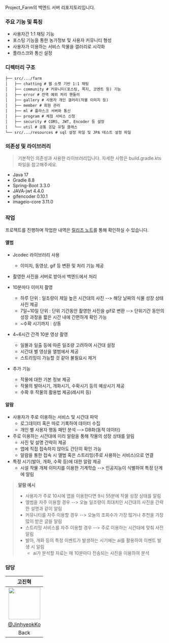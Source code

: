 Project_Farm의 백엔드 서버 리포지토리입니다.

### 주요 기능 및 특징
* 사용자간 1:1 채팅 기능
* 포스팅 기능을 통한 농가정보 및 사용자 커뮤니티 형성
* 사용자가 이용하는 서비스 작물을 갤러리로 시각화
* 플라스크와 통신 설정

### 디렉터리 구조
```
├── src/.../farm
│   ├── chatting # 웹 소켓 기반 1:1 채팅
│   ├── community # 커뮤니티(포스팅, 쪽지, 코멘트 등) 기능
│   ├── error # 전역 예외 처리 핸들러
│   ├── gallery # 사용자 개인 갤러리(작물 이미지 등)
│   ├── member # 회원 관리
│   ├── ml # 플라스크 서버와 통신
│   ├── program # 체험 서비스 신청
│   ├── security # CORS, JWT, Encoder 등 설정
│   └── util # 공통 응답 유틸 클래스
└── src/.../resources # sql 설정 파일 및 JPA 테스트 설정 파일
```
### 의존성 및 라이브러리
> 기본적인 의존성과 사용한 라이브러리입니다. 자세한 사항은 build.gradle.kts 파일을 참고해주세요.
* Java 17
* Gradle 8.8
* Spring-Boot 3.3.0
* JAVA-jwt 4.4.0
* gifencoder 0.10.1
* imageio-core 3.11.0
##
### 작업
프로젝트를 진행하며 작업한 내역은 [릴리즈 노트](https://github.com/JinhyeokKo/Project_Farm/releases)를 통해 확인하실 수 있습니다.

#### 앨범
* Jcodec 라이브러리 사용
  * 이미지, 동영상, gif 등 변환 및 처리 기능 제공
* 촬영한 사진을 서버로 받아서 백엔드에서 처리

* 10분마다 이미지 촬영  
  * 하루 단위 : 일조량이 제일 높은 시간대의 사진 --> 해당 날짜의 식물 성장 상태 사진 제공  
  * 7일~10일 단위 : 단위 기간동안 촬영한 사진을 gif로 변환 --> 단위기간 동안의 성장 과정을 짧은 시간 내에 간편하게 확인 가능  
  * ~수확 시기까지 : 상동

* 4~6시간 간격 10분 영상 촬영  
  * 일몰과 일출 등에 따른 일조량 고려하여 시간대 설정  
  * 시간대 별 영상을 앨범에서 제공  
  * 스트리밍이 가능할 것 같아 불필요시 제거

* 추가 기능
  * 작물에 대한 기본 정보 제공  
  * 작물의 발아시기, 개화시기, 수확시기 등의 예상시기 제공  
  * 수확 후 작물의 활용법 제공(레시피 등)

#### 알람
* 사용자가 주로 이용하는 서비스 및 시간대 파악
  * 로그데이터 혹은 따로 기록하여 데이터 수집
  * 개인 별 사용자 행동 패턴 분석 --> DB화(동적 데이터)
* 주로 이용하는 시간대에 미리 알람을 통해 작물의 성장 상태를 알림
  * 사진 및 설명 간략히 제공
  * 앱에 직접 접속하지 않아도 간단히 확인 가능
  * 알람을 통한 접속 시 앨범 혹은 스트리밍(주로 사용하는 서비스)으로 연결
* 특정 시기(발아, 개화, 수확 등)에 대한 알람 제공
  * 시설 작물 개체 이미지를 이용한 기계학습 --> 인공지능이 식별하여 특정 단계에 알림

> **알람 예시**
> * 사용자가 주로 10시에 앱을 이용한다면 9시 55분에 작물 성장 상태를 알림
> * 앨범을 자주 이용할 경우 --> 오늘 일조량이 최대치인 시간대의 사진을 간략한 설명과 같이 알림
> * 커뮤니티를 자주 이용할 경우 --> 오늘의 조회수가 가장 많거나 추천을 가장 많이 받은 글을 알림
> * 스트리밍 서비스를 자주 이용할 경우 --> 주로 이용하는 시간대에 맞춰 사전 알림
> * 발아, 개화 등의 특정 이벤트가 발생하는 시기에는 ai를 활용하여 이벤트 발생 시 알림
>   * ai가 분석할 자료는 매 10분마다 전송되는 사진을 이용하여 분석

### 담당
|                                             고진혁                                           |
|:--------------------------------------------------------------------------------------------:|
| <img src="https://avatars.githubusercontent.com/u/160887371?v=4" width="100" height="100" /> |
|                         [@JinhyeokKo](https://github.com/JinhyeokKo)                         |
|                                             Back                                             |
